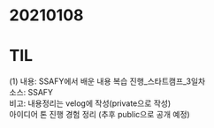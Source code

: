 # 20210108
# TIL

(1)
내용: SSAFY에서 배운 내용 복습 진행_스타트캠프_3일차 <br>
소스: SSAFY <br>
비고: 내용정리는 velog에 작성(private으로 작성) <br>
      아이디어 톤 진행 경험 정리 (추후 public으로 공개 예정)
